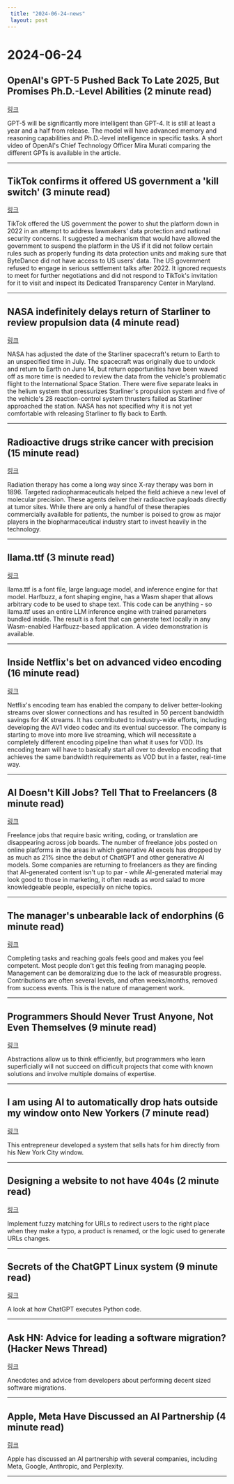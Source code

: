 ```yaml
---
 title: "2024-06-24-news"
 layout: post
---
```

<h1>2024-06-24</h1><h2>OpenAI's GPT-5 Pushed Back To Late 2025, But Promises Ph.D.-Level Abilities (2 minute read)</h2><p><a href="https://in.mashable.com/tech/77593/openais-gpt-5-pushed-back-to-late-2025-but-promises-phd-level-abilities?utm_source=tldrnewsletter">링크</a>  </p><p>GPT-5 will be significantly more intelligent than GPT-4. It is still at least a year and a half from release. The model will have advanced memory and reasoning capabilities and Ph.D.-level intelligence in specific tasks. A short video of OpenAI's Chief Technology Officer Mira Murati comparing the different GPTs is available in the article. </p><hr /><h2>TikTok confirms it offered US government a 'kill switch' (3 minute read)</h2><p><a href="https://www.bbc.com/news/articles/cxwwz7l02j0o?utm_source=tldrnewsletter">링크</a>  </p><p>TikTok offered the US government the power to shut the platform down in 2022 in an attempt to address lawmakers' data protection and national security concerns. It suggested a mechanism that would have allowed the government to suspend the platform in the US if it did not follow certain rules such as properly funding its data protection units and making sure that ByteDance did not have access to US users' data. The US government refused to engage in serious settlement talks after 2022. It ignored requests to meet for further negotiations and did not respond to TikTok's invitation for it to visit and inspect its Dedicated Transparency Center in Maryland. </p><hr /><h2>NASA indefinitely delays return of Starliner to review propulsion data (4 minute read)</h2><p><a href="https://arstechnica.com/space/2024/06/nasa-indefinitely-delays-return-of-starliner-to-review-propulsion-data/?utm_source=tldrnewsletter">링크</a>  </p><p>NASA has adjusted the date of the Starliner spacecraft's return to Earth to an unspecified time in July. The spacecraft was originally due to undock and return to Earth on June 14, but return opportunities have been waved off as more time is needed to review the data from the vehicle's problematic flight to the International Space Station. There were five separate leaks in the helium system that pressurizes Starliner's propulsion system and five of the vehicle's 28 reaction-control system thrusters failed as Starliner approached the station. NASA has not specified why it is not yet comfortable with releasing Starliner to fly back to Earth. </p><hr /><h2>Radioactive drugs strike cancer with precision (15 minute read)</h2><p><a href="https://arstechnica.com/science/2024/06/radioactive-drugs-strike-cancer-with-precision/?utm_source=tldrnewsletter">링크</a>  </p><p>Radiation therapy has come a long way since X-ray therapy was born in 1896. Targeted radiopharmaceuticals helped the field achieve a new level of molecular precision. These agents deliver their radioactive payloads directly at tumor sites. While there are only a handful of these therapies commercially available for patients, the number is poised to grow as major players in the biopharmaceutical industry start to invest heavily in the technology. </p><hr /><h2>llama.ttf (3 minute read)</h2><p><a href="https://fuglede.github.io/llama.ttf/?utm_source=tldrnewsletter">링크</a>  </p><p>llama.ttf is a font file, large language model, and inference engine for that model. Harfbuzz, a font shaping engine, has a Wasm shaper that allows arbitrary code to be used to shape text. This code can be anything - so llama.ttf uses an entire LLM inference engine with trained parameters bundled inside. The result is a font that can generate text locally in any Wasm-enabled Harfbuzz-based application. A video demonstration is available. </p><hr /><h2>Inside Netflix's bet on advanced video encoding (16 minute read)</h2><p><a href="https://www.theverge.com/2024/6/22/24171581/netflix-bet-advanced-encoding-anne-aaron?utm_source=tldrnewsletter">링크</a>  </p><p>Netflix's encoding team has enabled the company to deliver better-looking streams over slower connections and has resulted in 50 percent bandwidth savings for 4K streams. It has contributed to industry-wide efforts, including developing the AV1 video codec and its eventual successor. The company is starting to move into more live streaming, which will necessitate a completely different encoding pipeline than what it uses for VOD. Its encoding team will have to basically start all over to develop encoding that achieves the same bandwidth requirements as VOD but in a faster, real-time way. </p><hr /><h2>AI Doesn't Kill Jobs? Tell That to Freelancers (8 minute read)</h2><p><a href="https://www.wsj.com/tech/ai/ai-replace-freelance-jobs-51807bc7?st=qh1hg1h1gosfc8i&amp;reflink=desktopwebshare_permalink&amp;utm_source=tldrnewsletter">링크</a>  </p><p>Freelance jobs that require basic writing, coding, or translation are disappearing across job boards. The number of freelance jobs posted on online platforms in the areas in which generative AI excels has dropped by as much as 21% since the debut of ChatGPT and other generative AI models. Some companies are returning to freelancers as they are finding that AI-generated content isn't up to par - while AI-generated material may look good to those in marketing, it often reads as word salad to more knowledgeable people, especially on niche topics. </p><hr /><h2>The manager's unbearable lack of endorphins (6 minute read)</h2><p><a href="https://jamie.ideasasylum.com/2024/06/21/the-manager-s-unbearable-lack-of-endorphins?utm_source=tldrnewsletter">링크</a>  </p><p>Completing tasks and reaching goals feels good and makes you feel competent. Most people don't get this feeling from managing people. Management can be demoralizing due to the lack of measurable progress. Contributions are often several levels, and often weeks/months, removed from success events. This is the nature of management work. </p><hr /><h2>Programmers Should Never Trust Anyone, Not Even Themselves (9 minute read)</h2><p><a href="https://carbon-steel.github.io/jekyll/update/2024/06/19/abstractions.html?utm_source=tldrnewsletter">링크</a>  </p><p>Abstractions allow us to think efficiently, but programmers who learn superficially will not succeed on difficult projects that come with known solutions and involve multiple domains of expertise. </p><hr /><h2>I am using AI to automatically drop hats outside my window onto New Yorkers (7 minute read)</h2><p><a href="https://dropofahat.zone/?utm_source=tldrnewsletter">링크</a>  </p><p>This entrepreneur developed a system that sells hats for him directly from his New York City window. </p><hr /><h2>Designing a website to not have 404s (2 minute read)</h2><p><a href="https://pillser.com/engineering/2024-06-10-website-without-404s?utm_source=tldrnewsletter">링크</a>  </p><p>Implement fuzzy matching for URLs to redirect users to the right place when they make a typo, a product is renamed, or the logic used to generate URLs changes. </p><hr /><h2>Secrets of the ChatGPT Linux system (9 minute read)</h2><p><a href="https://incoherency.co.uk/blog/stories/chatgpt-linux.html?utm_source=tldrnewsletter">링크</a>  </p><p>A look at how ChatGPT executes Python code. </p><hr /><h2>Ask HN: Advice for leading a software migration? (Hacker News Thread)</h2><p><a href="https://news.ycombinator.com/item?id=40757486&amp;utm_source=tldrnewsletter">링크</a>  </p><p>Anecdotes and advice from developers about performing decent sized software migrations. </p><hr /><h2>Apple, Meta Have Discussed an AI Partnership (4 minute read)</h2><p><a href="https://www.wsj.com/tech/ai/apple-meta-have-discussed-an-ai-partnership-cc57437e?st=ykcwscnj8ud9rik&amp;reflink=desktopwebshare_permalink&amp;utm_source=tldrnewsletter">링크</a>  </p><p>Apple has discussed an AI partnership with several companies, including Meta, Google, Anthropic, and Perplexity. </p><hr />